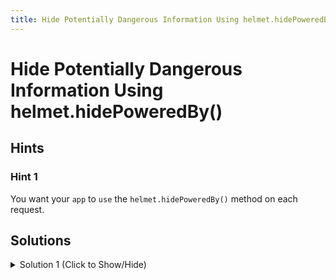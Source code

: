 ```yaml
---
title: Hide Potentially Dangerous Information Using helmet.hidePoweredBy()
---
```

# Hide Potentially Dangerous Information Using helmet.hidePoweredBy()

## Hints

### Hint 1

You want your `app` to `use` the `helmet.hidePoweredBy()` method on each request.

## Solutions

<details><summary>Solution 1 (Click to Show/Hide)</summary>

In the `myApp.js` file, add `app.use(helmet.hidePoweredBy());` under the second instructions.

**Note:** Be sure to submit the link to the **live demo** of your project.
</details>
